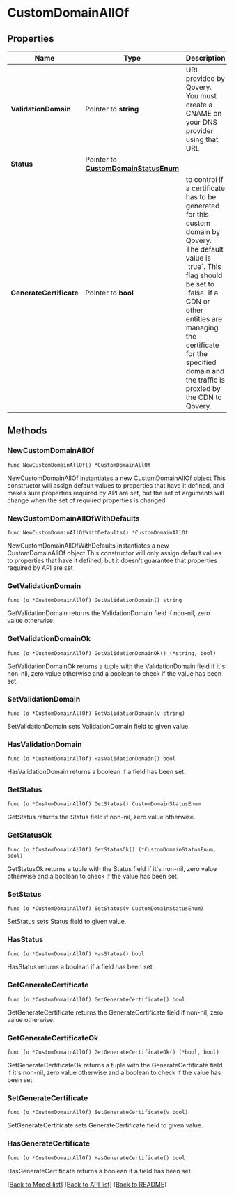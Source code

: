 # CustomDomainAllOf

## Properties

Name | Type | Description | Notes
------------ | ------------- | ------------- | -------------
**ValidationDomain** | Pointer to **string** | URL provided by Qovery. You must create a CNAME on your DNS provider using that URL | [optional] 
**Status** | Pointer to [**CustomDomainStatusEnum**](CustomDomainStatusEnum.md) |  | [optional] 
**GenerateCertificate** | Pointer to **bool** | to control if a certificate has to be generated for this custom domain by Qovery. The default value is &#x60;true&#x60;. This flag should be set to &#x60;false&#x60; if a CDN or other entities are managing the certificate for the specified domain and the traffic is proxied by the CDN to Qovery. | [optional] 

## Methods

### NewCustomDomainAllOf

`func NewCustomDomainAllOf() *CustomDomainAllOf`

NewCustomDomainAllOf instantiates a new CustomDomainAllOf object
This constructor will assign default values to properties that have it defined,
and makes sure properties required by API are set, but the set of arguments
will change when the set of required properties is changed

### NewCustomDomainAllOfWithDefaults

`func NewCustomDomainAllOfWithDefaults() *CustomDomainAllOf`

NewCustomDomainAllOfWithDefaults instantiates a new CustomDomainAllOf object
This constructor will only assign default values to properties that have it defined,
but it doesn't guarantee that properties required by API are set

### GetValidationDomain

`func (o *CustomDomainAllOf) GetValidationDomain() string`

GetValidationDomain returns the ValidationDomain field if non-nil, zero value otherwise.

### GetValidationDomainOk

`func (o *CustomDomainAllOf) GetValidationDomainOk() (*string, bool)`

GetValidationDomainOk returns a tuple with the ValidationDomain field if it's non-nil, zero value otherwise
and a boolean to check if the value has been set.

### SetValidationDomain

`func (o *CustomDomainAllOf) SetValidationDomain(v string)`

SetValidationDomain sets ValidationDomain field to given value.

### HasValidationDomain

`func (o *CustomDomainAllOf) HasValidationDomain() bool`

HasValidationDomain returns a boolean if a field has been set.

### GetStatus

`func (o *CustomDomainAllOf) GetStatus() CustomDomainStatusEnum`

GetStatus returns the Status field if non-nil, zero value otherwise.

### GetStatusOk

`func (o *CustomDomainAllOf) GetStatusOk() (*CustomDomainStatusEnum, bool)`

GetStatusOk returns a tuple with the Status field if it's non-nil, zero value otherwise
and a boolean to check if the value has been set.

### SetStatus

`func (o *CustomDomainAllOf) SetStatus(v CustomDomainStatusEnum)`

SetStatus sets Status field to given value.

### HasStatus

`func (o *CustomDomainAllOf) HasStatus() bool`

HasStatus returns a boolean if a field has been set.

### GetGenerateCertificate

`func (o *CustomDomainAllOf) GetGenerateCertificate() bool`

GetGenerateCertificate returns the GenerateCertificate field if non-nil, zero value otherwise.

### GetGenerateCertificateOk

`func (o *CustomDomainAllOf) GetGenerateCertificateOk() (*bool, bool)`

GetGenerateCertificateOk returns a tuple with the GenerateCertificate field if it's non-nil, zero value otherwise
and a boolean to check if the value has been set.

### SetGenerateCertificate

`func (o *CustomDomainAllOf) SetGenerateCertificate(v bool)`

SetGenerateCertificate sets GenerateCertificate field to given value.

### HasGenerateCertificate

`func (o *CustomDomainAllOf) HasGenerateCertificate() bool`

HasGenerateCertificate returns a boolean if a field has been set.


[[Back to Model list]](../README.md#documentation-for-models) [[Back to API list]](../README.md#documentation-for-api-endpoints) [[Back to README]](../README.md)


